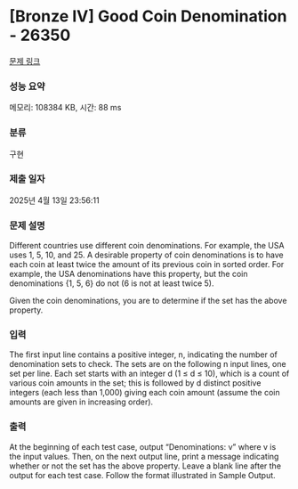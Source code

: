 # [Bronze IV] Good Coin Denomination - 26350 

[문제 링크](https://www.acmicpc.net/problem/26350) 

### 성능 요약

메모리: 108384 KB, 시간: 88 ms

### 분류

구현

### 제출 일자

2025년 4월 13일 23:56:11

### 문제 설명

<p>Different countries use different coin denominations. For example, the USA uses 1, 5, 10, and 25. A desirable property of coin denominations is to have each coin at least twice the amount of its previous coin in sorted order. For example, the USA denominations have this property, but the coin denominations {1, 5, 6} do not (6 is not at least twice 5).</p>

<p>Given the coin denominations, you are to determine if the set has the above property.</p>

### 입력 

 <p>The first input line contains a positive integer, n, indicating the number of denomination sets to check. The sets are on the following n input lines, one set per line. Each set starts with an integer d (1 ≤ d ≤ 10), which is a count of various coin amounts in the set; this is followed by d distinct positive integers (each less than 1,000) giving each coin amount (assume the coin amounts are given in increasing order).</p>

### 출력 

 <p>At the beginning of each test case, output “Denominations: v” where v is the input values. Then, on the next output line, print a message indicating whether or not the set has the above property. Leave a blank line after the output for each test case. Follow the format illustrated in Sample Output.</p>

